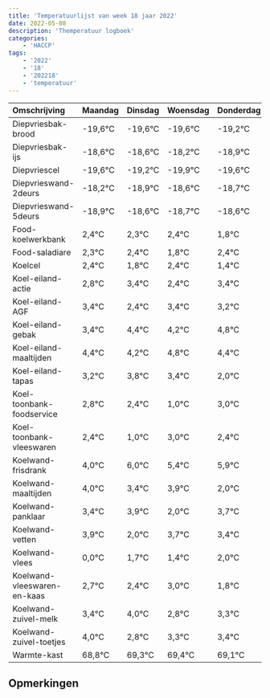```yaml
---
title: 'Temperatuurlijst van week 18 jaar 2022'
date: 2022-05-08
description: 'Themperatuur logboek'
categories:
    - 'HACCP'
tags:
    - '2022'
    - '18'
    - '202218'
    - 'temperatuur'
---
```

|Omschrijving|Maandag|Dinsdag|Woensdag|Donderdag|Vrijdag|Zaterdag|Zondag|
|:---|:---|:---|:---|:---|:---|:---|:---|
|Diepvriesbak-brood|-19,6°C|-19,6°C|-19,6°C|-19,2°C|-19,9°C|-19,6°C|-19,7°C|
|Diepvriesbak-ijs|-18,6°C|-18,6°C|-18,2°C|-18,9°C|-18,6°C|-18,7°C|-18,6°C|
|Diepvriescel|-19,6°C|-19,2°C|-19,9°C|-19,6°C|-19,7°C|-19,6°C|-20,2°C|
|Diepvrieswand-2deurs|-18,2°C|-18,9°C|-18,6°C|-18,7°C|-18,6°C|-19,2°C|-18,6°C|
|Diepvrieswand-5deurs|-18,9°C|-18,6°C|-18,7°C|-18,6°C|-19,2°C|-18,6°C|-19,6°C|
|Food-koelwerkbank|2,4°C|2,3°C|2,4°C|1,8°C|2,4°C|1,4°C|2,4°C|
|Food-saladiare|2,3°C|2,4°C|1,8°C|2,4°C|1,4°C|2,4°C|2,2°C|
|Koelcel|2,4°C|1,8°C|2,4°C|1,4°C|2,4°C|2,2°C|2,8°C|
|Koel-eiland-actie|2,8°C|3,4°C|2,4°C|3,4°C|3,2°C|3,8°C|3,4°C|
|Koel-eiland-AGF|3,4°C|2,4°C|3,4°C|3,2°C|3,8°C|3,4°C|2,0°C|
|Koel-eiland-gebak|3,4°C|4,4°C|4,2°C|4,8°C|4,4°C|3,0°C|5,0°C|
|Koel-eiland-maaltijden|4,4°C|4,2°C|4,8°C|4,4°C|3,0°C|5,0°C|4,4°C|
|Koel-eiland-tapas|3,2°C|3,8°C|3,4°C|2,0°C|4,0°C|3,4°C|3,9°C|
|Koel-toonbank-foodservice|2,8°C|2,4°C|1,0°C|3,0°C|2,4°C|2,9°C|1,0°C|
|Koel-toonbank-vleeswaren|2,4°C|1,0°C|3,0°C|2,4°C|2,9°C|1,0°C|2,7°C|
|Koelwand-frisdrank|4,0°C|6,0°C|5,4°C|5,9°C|4,0°C|5,7°C|5,4°C|
|Koelwand-maaltijden|4,0°C|3,4°C|3,9°C|2,0°C|3,7°C|3,4°C|4,0°C|
|Koelwand-panklaar|3,4°C|3,9°C|2,0°C|3,7°C|3,4°C|4,0°C|2,8°C|
|Koelwand-vetten|3,9°C|2,0°C|3,7°C|3,4°C|4,0°C|2,8°C|3,3°C|
|Koelwand-vlees|0,0°C|1,7°C|1,4°C|2,0°C|0,8°C|1,3°C|1,4°C|
|Koelwand-vleeswaren-en-kaas|2,7°C|2,4°C|3,0°C|1,8°C|2,3°C|2,4°C|2,1°C|
|Koelwand-zuivel-melk|3,4°C|4,0°C|2,8°C|3,3°C|3,4°C|3,1°C|2,4°C|
|Koelwand-zuivel-toetjes|4,0°C|2,8°C|3,3°C|3,4°C|3,1°C|2,4°C|3,4°C|
|Warmte-kast|68,8°C|69,3°C|69,4°C|69,1°C|68,4°C|69,4°C|69,4°C|

## Opmerkingen



